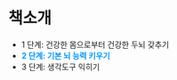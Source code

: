 # 책소개

- 1 단계: 건강한 몸으로부터 건강한 두뇌 갖추기
- <span style="color:#0096FF">**2 단계: 기본 뇌 능력 키우기**</span>
- 3 단계: 생각도구 익히기
